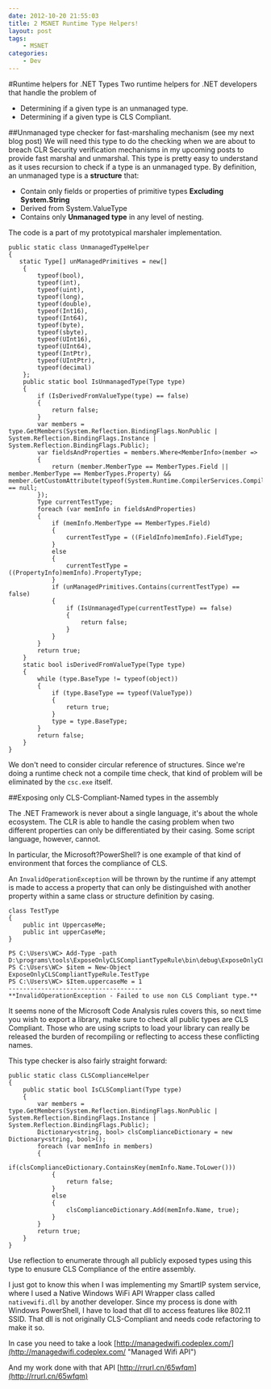 ```yaml
---
date: 2012-10-20 21:55:03
title: 2 MSNET Runtime Type Helpers!
layout: post
tags:
    - MSNET
categories:
    - Dev
---
```


#Runtime helpers for .NET Types
Two runtime helpers for .NET developers that handle the problem of

* Determining if a given type is an unmanaged type.
* Determining if a given type is CLS Compliant.

##Unmanaged type checker for fast-marshaling mechanism (see my next blog post)
We will need this type to do the checking when we are about to breach CLR Security verification mechanisms in my upcoming posts to provide fast marshal and unmarshal. This type is pretty easy to understand as it uses recursion to check if a type is an unmanaged type. By definition, an unmanaged type is a **structure** that:

* Contain only fields or properties of primitive types **Excluding System.String**
* Derived from System.ValueType
* Contains only **Unmanaged type** in any level of nesting.

The code is a part of my prototypical marshaler implementation.


    public static class UnmanagedTypeHelper
    {
       static Type[] unManagedPrimitives = new[] 
        { 
            typeof(bool),
            typeof(int), 
            typeof(uint), 
            typeof(long), 
            typeof(double),
            typeof(Int16), 
            typeof(Int64), 
            typeof(byte), 
            typeof(sbyte),
            typeof(UInt16),
            typeof(UInt64),
            typeof(IntPtr),
            typeof(UIntPtr),
            typeof(decimal)
        };
        public static bool IsUnmanagedType(Type type)
        {
            if (IsDerivedFromValueType(type) == false)
            {
                return false;
            }
            var members = type.GetMembers(System.Reflection.BindingFlags.NonPublic | System.Reflection.BindingFlags.Instance | System.Reflection.BindingFlags.Public);
            var fieldsAndProperties = members.Where<MemberInfo>(member =>
            {
                return (member.MemberType == MemberTypes.Field || member.MemberType == MemberTypes.Property) && member.GetCustomAttribute(typeof(System.Runtime.CompilerServices.CompilerGeneratedAttribute)) == null;
            });
            Type currentTestType;
            foreach (var memInfo in fieldsAndProperties)
            {
                if (memInfo.MemberType == MemberTypes.Field)
                {
                    currentTestType = ((FieldInfo)memInfo).FieldType;
                }
                else
                {
                    currentTestType = ((PropertyInfo)memInfo).PropertyType;
                }
                if (unManagedPrimitives.Contains(currentTestType) == false)
                {
                    if (IsUnmanagedType(currentTestType) == false)
                    {
                        return false;
                    }
                }
            }
            return true;
        }
        static bool isDerivedFromValueType(Type type)
        {
            while (type.BaseType != typeof(object))
            {
                if (type.BaseType == typeof(ValueType))
                {
                    return true;
                }
                type = type.BaseType;
            }
            return false;
        }
    }

We don't need to consider circular reference of structures. Since we're doing a runtime check not a compile time check, that kind of problem will be eliminated by the `csc.exe` itself.

##Exposing only CLS-Compliant-Named types in the assembly

The .NET Framework is never about a single language, it's about the whole ecosystem. The CLR is able to handle the casing problem when two different properties can only be differentiated by their casing. Some script language, however, cannot.

In particular, the Microsoft?PowerShell? is one example of that kind of environment that forces the compliance of CLS.

An `InvalidOperationException` will be thrown by the runtime if any attempt is made to access a property that can only be distinguished with another property within a same class or structure definition by casing.

    class TestType
    {
        public int UppercaseMe;
        public int upperCaseMe;
    }

    PS C:\Users\WC> Add-Type -path D:\programs\tools\ExposeOnlyCLSCompliantTypeRule\bin\debug\ExposeOnlyCLSCompliantTypeRule.dll
    PS C:\Users\WC> $item = New-Object ExposeOnlyCLSCompliantTypeRule.TestType
    PS C:\Users\WC> $Item.uppercaseMe = 1
    -------------------------------------
    **InvalidOperationException - Failed to use non CLS Compliant type.**


It seems none of the Microsoft Code Analysis rules covers this, so next time you wish to export a library, make sure to check all public types are CLS Compliant. Those who are using scripts to load your library can really be released the burden of recompiling or reflecting to access these conflicting names.

This type checker is also fairly straight forward:

    public static class CLSComplianceHelper
    {
        public static bool IsCLSCompliant(Type type)
        {
            var members = type.GetMembers(System.Reflection.BindingFlags.NonPublic | System.Reflection.BindingFlags.Instance | System.Reflection.BindingFlags.Public);
            Dictionary<string, bool> clsComplianceDictionary = new Dictionary<string, bool>();
            foreach (var memInfo in members)
            {
                if(clsComplianceDictionary.ContainsKey(memInfo.Name.ToLower()))
                {
                    return false;
                }
                else
                {
                    clsComplianceDictionary.Add(memInfo.Name, true);
                }
            }
            return true;
        }
    }

Use reflection to enumerate through all publicly exposed types using this type to enusure CLS Compliance of the entire assembly.

I just got to know this when I was implementing my SmartIP system service, where I used a Native Windows WiFi API Wrapper class called `nativewifi.dll` by another developer. Since my process is done with Windows PowerShell, I have to load that dll to access features like 802.11 SSID. That dll is not originally CLS-Compliant and needs code refactoring to make it so.

In case you need to take a look [http://managedwifi.codeplex.com/](http://managedwifi.codeplex.com/ "Managed Wifi API")

And my work done with that API [http://rrurl.cn/65wfqm](http://rrurl.cn/65wfqm)
